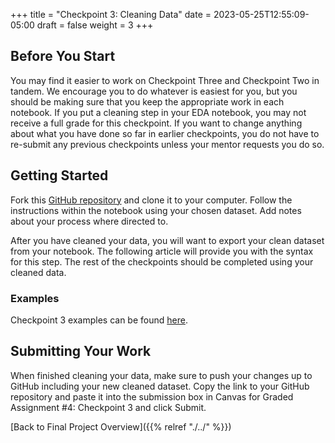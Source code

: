 +++
title = "Checkpoint 3: Cleaning Data"
date = 2023-05-25T12:55:09-05:00
draft = false
weight = 3
+++

## Before You Start

You may find it easier to work on Checkpoint Three and Checkpoint Two in tandem. We encourage you to do whatever is easiest for you, but you should be making sure that you keep the appropriate work in each notebook. If you put a cleaning step in your EDA notebook, you may not receive a full grade for this checkpoint. If you want to change anything about what you have done so far in earlier checkpoints, you do not have to re-submit any previous checkpoints unless your mentor requests you do so.

## Getting Started

Fork this [GitHub repository](https://github.com/LaunchCodeEducation/cleaning-data-checkpoint) and clone it to your computer. Follow the instructions within the notebook using your chosen dataset. Add notes about your process where directed to.

After you have cleaned your data, you will want to export your clean dataset from your notebook. The following article will provide you with the syntax for this step. The rest of the checkpoints should be completed using your cleaned data.

### Examples

Checkpoint 3 examples can be found [here](https://github.com/LaunchCodeEducation/finalProjectDAExamples/tree/main/Checkpoint%203).

## Submitting Your Work

When finished cleaning your data, make sure to push your changes up to GitHub including your new cleaned dataset. Copy the link to your GitHub repository and paste it into the submission box in Canvas for Graded Assignment #4: Checkpoint 3 and click Submit.

[Back to Final Project Overview]({{% relref "./../" %}})
